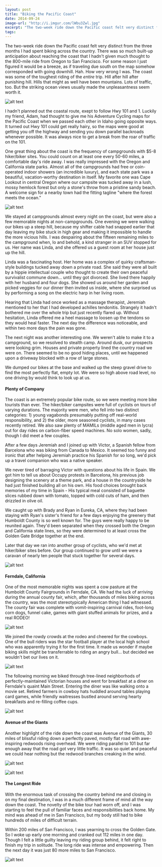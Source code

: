 ```yaml
---
layout: post
title: "Biking the Pacific Coast"
date: 2014-09-24
image-url: "http://i.imgur.com/lWbu3Zwl.jpg"
excerpt: "The two-week ride down the Pacific coast felt very distinct from the three months I had spent biking across the country. There was so much built-up anticipation about reaching the coast that I hadn't given much thought to the 800-mile ride from Oregon to San Francisco. For some reason I just figured it would be a breeze, as if traveling due south on the map somehow corresponded with going downhill. Hah. How very wrong I was. The coast was some of the toughest riding of the *entire* trip. Hill after hill after punishing hill. Hills that might as well have been mountains. Lots of traffic, too. But the striking ocean views usually made the unpleasantness seem worth it."
tags:
---
```

The two-week ride down the Pacific coast felt very distinct from the three months I had spent biking across the country. There was so much built-up anticipation about reaching the coast that I hadn't given much thought to the 800-mile ride from Oregon to San Francisco. For some reason I just figured it would be a breeze, as if traveling due south on the map somehow corresponded with going downhill. Hah. How very wrong I was. The coast was some of the toughest riding of the *entire* trip. Hill after hill after punishing hill. Hills that might as well have been mountains. Lots of traffic, too. But the striking ocean views usually made the unpleasantness seem worth it.

![alt text](http://i.imgur.com/3NRXFN3l.jpg "Rocky coastline")

I hadn't planned out the coastal route, exept to follow Hwy 101 and 1. Luckily my friend, Adam, had thought to give me his Adventure Cycling maps for the Pacific Coast when we passed each other in Idaho going opposite ways. It turned out Hwy 101 could get really hairy, so the maps were good at getting you off the highway and sending you down parallel backroads whenever possible. It was always nice to get a break from the roar of traffic on the 101. 

One great thing about the coast is the frequency of campgrounds with $5-8 hiker/biker sites. You could count on at least one every 50-60 miles, a comfortable day's ride away. I was really impressed with the Oregon and California state parks. Almost all of the campgrounds had free or coin-operated indoor showers (an incredible luxury), and each state park was a beautiful, vacation-worthy destination in itself. My favorite one was Cape Lookout in central Oregon where our campsite was tucked away in a lush, mossy hemlock forest but only a stone's throw from a pristine sandy beach. A welcome sign for a nearby town had the fitting tagline "where the forest meets the ocean."

![alt text](http://i.imgur.com/EAKfHPDl.jpg "I love these whimsical plants")

We stayed at campgrounds almost every night on the coast, but were also a few memorable nights at non-campgrounds. One evening we were walking our bikes up a steep hill, because my shifter cable had snapped earlier that day leaving my bike stuck in high gear and making it impossible to handle the more vicious hills. I was despairing about the fifteen remaining miles to the campground when, lo and behold, a kind stranger in an SUV stopped for us. Her name was Linda, and she offered us a guest room at her house just up the hill.

Linda was a fascinating host. Her home was a complex of quirky craftsman-style buildings tucked away down a private road. She said they were all built by a hippie intellectual couple who thought to create their own peaceful survivalist commune down... until they got divorced. She lived there happily with her husband and four dogs. She showed us around her garden and picked veggies for our dinner then invited us inside, where she surprised us by performing a song on the electric harp in her living room.

Hearing that Linda had once worked as a massage therapist, Jeremiah mentioned to her that I had developed achilles tendonitis. Strangely it hadn't bothered me over the whole trip but just recently flared up. Without hesitation, Linda offered me a heel massage to loosen up the tendons so they would heal faster. The next day the difference was noticeable, and within two more days the pain was gone.

The next night was another interesting one. We weren't able to make it to a campground, so we resolved to stealth camp. Around dusk, our prospects were looking grim. Houses and private property lined the country road we were on. There seemed to be no good hiding places, until we happened upon a driveway blocked with a row of large stones. 

We dumped our bikes at the base and walked up the steep gravel drive to find the most perfectly flat, empty lot. We were so high above road level, no one driving by would think to look up at us.

#### Plenty of Company

The coast is an extremely popular bike route, so we were meeting more bike tourists than ever. The hiker/biker campsites were full of cyclists on tours of varying durations. The majority were men, who fell into two distinct categories: 1) young vagabonds presumably putting off real-world responsibility, and 2) the older, more seasoned cyclists, in many cases recently retired. We also saw plenty of MAMILs (middle aged men in lycra) out for day rides on carbon-fiber speed machines. No solo women, sadly, though I did meet a few couples. 

After a few days Jeremiah and I joined up with Victor, a Spanish fellow from Barcelona who was biking from Canada to Mexico. It seemed too funny and ironic that after helping Jeremiah practice his Spanish for so long, we'd pick up a travel companion who was a native speaker. 

We never tired of barraging Victor with questions about his life in Spain. We got him to tell us about Occupy protests in Barcelona, his previous job designing the scenery at a theme park, and a house in the countryside he had just finished building all on his own. His food choices brought back memories of my time in Spain - His typical meal consisted of baguette slices rubbed down with tomato, topped with cold cuts of ham, and then drizzled in olive oil.

We caught up with Brady and Ryan in Eureka, CA, where they had been staying with Ryan's sister's friend for a few days enjoying the greenery that Humboldt County is so well known for. The guys were really happy to be reunited again. They'd been separated when they crossed both the Oregon and California state lines, so they were determined to at least cross the Golden Gate Bridge together at the end.

Later that day we ran into another group of cyclists, who we'd met at hiker/biker sites before. Our group continued to grow until we were a caravan of nearly ten people that stuck together for several days.

![alt text](http://i.imgur.com/XTPOpXOl.jpg "The group")

#### Ferndale, California 

One of the most memorable nights was spent a cow pasture at the Humboldt County Fairgrounds in Ferndale, CA. We had the luck of arriving during the annual county fair, which, after thousands of miles biking across the country, was the most stereotypically American thing I had witnessed. The county fair was complete with vomit-inspiring carnival rides, foot-long corn dogs, funnel cake, games with giant stuffed animals for prizes, and a real RODEO! 

![alt text](http://i.imgur.com/rLeAy5wl.jpg "County fair")

We joined the rowdy crowds at the rodeo and cheered for the cowboys. One of the bull riders was the star football player at the local high school who was apparently trying it for the first time. It made us wonder if maybe biking skills might be transferrable to riding an angry bull... but decided we wouldn't bet our lives on it.

![alt text](http://i.imgur.com/AXNsQ6Kl.jpg "Cowboy at the rodeo") 

The following morning we biked through tree-lined neighborhods of perfectly-maintained Victorian houses and went for breakfast at a diner on Ferndale's quaint Main Street. Entering the diner was like walking onto a movie set. Retired farmers in cowboy hats huddled around tables playing card games, while friendly waitresses bustled around serving hearty breakfasts and re-filling coffee cups.

![alt text](http://i.imgur.com/bWfhyCBl.jpg "Breakfast at the diner")

#### Avenue of the Giants

Another highlight of the ride down the coast was Avenue of the Giants, 30 miles of blissful riding down a perfectly paved, mostly flat road with awe-inspiring redwoods rising overhead. We were riding parallel to 101 but far enough away that the road got very little traffic. It was so quiet and peaceful we could hear nothing but the redwood branches creaking in the wind.

![alt text](http://i.imgur.com/EyUFE3gl.jpg "Light streaming through the branches")

![alt text](http://i.imgur.com/eCJFFSyl.jpg "Fiona said we look like squirrels")

#### The Longest Ride

With the enormous task of crossing the country behind me and closing in on my final destination, I was in a much different frame of mind all the way down the coast. The novelty of the bike tour had worn off, and I was starting to feel the pull of familiar faces and responsibilities back home. My mind was ahead of me in San Francisco, but my body still had to bike hundreds of miles of difficult terrain.

Within 200 miles of San Francisco, I was yearning to cross the Golden Gate. So I woke up early one morning and cranked out 112 miles in one day. Though I felt a little guilty leaving my riding group behind, it felt right to finish my trip in solitude. The long ride was intense and empowering. Then the next day it was just 80 more miles to San Francisco.

![alt text](http://photos-e.ak.instagram.com/hphotos-ak-xpf1/10005716_705837089471244_23627214_n.jpg "Home sweet home")
